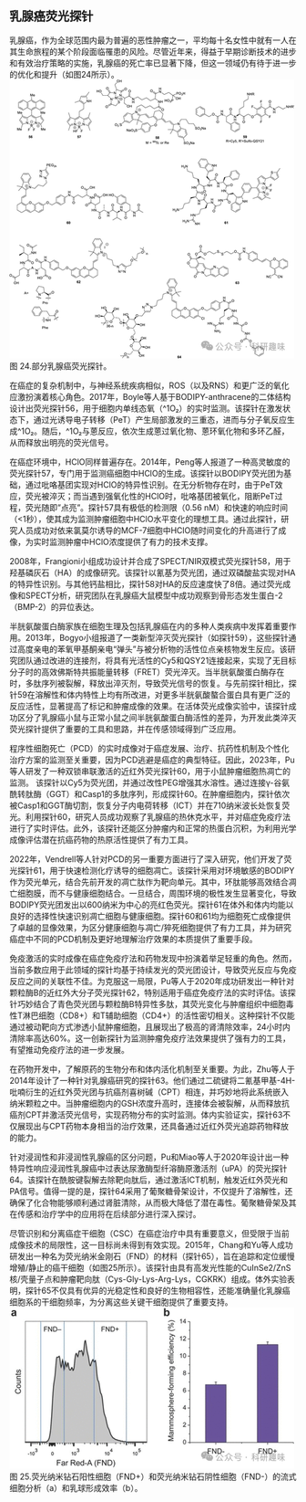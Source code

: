 
## **乳腺癌荧光探针**

乳腺癌，作为全球范围内最为普遍的恶性肿瘤之一，平均每十名女性中就有一人在其生命旅程的某个阶段面临罹患的风险。尽管近年来，得益于早期诊断技术的进步和有效治疗策略的实施，乳腺癌的死亡率已显著下降，但这一领域仍有待于进一步的优化和提升（如图24所示）。
![](../asset/2024-06-11_53a11592610f5660aacd31e3ed66b138_1.png)
图 24.部分乳腺癌荧光探针。

在癌症的复杂机制中，与神经系统疾病相似，ROS（以及RNS）和更广泛的氧化应激扮演着核心角色。2017年，Boyle等人基于BODIPY-anthracene的二体结构设计出荧光探针56，用于细胞内单线态氧（^1O₂）的实时监测。该探针在激发状态下，通过光诱导电子转移（PeT）产生局部激发的三重态，进而与分子氧反应生成^1O₂。随后，^1O₂与蒽反应，依次生成蒽过氧化物、蒽环氧化物和多环乙醛，从而释放出明亮的荧光信号。

在癌症环境中，HClO同样普遍存在。2014年，Peng等人报道了一种高灵敏度的荧光探针57，专门用于监测癌细胞中HClO的生成。该探针以BODIPY荧光团为基础，通过吡咯基团实现对HClO的特异性识别。在无分析物存在时，由于PeT效应，荧光被淬灭；而当遇到强氧化性的HClO时，吡咯基团被氧化，阻断PeT过程，荧光随即”点亮”。探针57具有极低的检测限（0.56 nM）和快速的响应时间（&lt;1秒），使其成为监测肿瘤细胞中HClO水平变化的理想工具。通过此探针，研究人员成功对依来氯莫尔诱导的MCF-7细胞中HClO随时间变化的升高进行了成像，为实时监测肿瘤中HClO浓度提供了有力的技术支撑。

2008年，Frangioni小组成功设计并合成了SPECT/NIR双模式荧光探针58，用于羟基磷灰石（HA）的成像研究。该探针以氰基为荧光团，通过双磷酸盐实现对HA的特异性识别。与其他钙盐相比，探针58对HA的反应速度快了8倍。通过荧光成像和SPECT分析，研究团队在乳腺癌大鼠模型中成功观察到骨形态发生蛋白-2（BMP-2）的异位表达。

半胱氨酸蛋白酶家族在细胞生理及包括乳腺癌在内的多种人类疾病中发挥着重要作用。2013年，Bogyo小组报道了一类新型淬灭荧光探针（如探针59），这些探针通过高度亲电的苯氧甲基酮亲电“弹头”与被分析物的活性位点亲核物发生反应。该研究团队通过改进的连接剂，将具有光活性的Cy5和QSY21连接起来，实现了无目标分子时的高效佛斯特共振能量转移（FRET）荧光淬灭。当半胱氨酸蛋白酶存在时，多肽序列被裂解，释放出淬灭剂，导致荧光信号的恢复。与先前探针相比，探针59在溶解性和体内特性上均有所改进，对更多半胱氨酸螯合蛋白具有更广泛的反应活性，显著提高了标记和肿瘤成像的效果。在活体荧光成像实验中，该探针成功区分了乳腺癌小鼠与正常小鼠之间半胱氨酸蛋白酶活性的差异，为开发此类淬灭荧光探针提供了重要的工具和思路，并在传感领域得到广泛应用。

程序性细胞死亡（PCD）的实时成像对于癌症发展、治疗、抗药性机制及个性化治疗方案的监测至关重要，因为PCD逃避是癌症的典型特征。因此，2023年，Pu等人研发了一种双锁串联激活的近红外荧光探针60，用于小鼠肿瘤细胞热凋亡的监测。 该探针以Cy5为荧光团，并通过改性PEG增强其水溶性。通过连接γ-谷氨酰转肽酶（GGT）和Casp1的多肽序列，形成探针60。在肿瘤细胞内，探针依次被Casp1和GGT酶切割，恢复分子内电荷转移（ICT）并在710纳米波长处恢复荧光。利用探针60，研究人员成功观察了乳腺癌的热休克水平，并对癌症免疫疗法进行了实时评估。此外，该探针还能区分肿瘤内和正常的热蛋白沉积，为利用光学成像评估潜在抗癌药物的热原活性提供了有力工具。

2022年，Vendrell等人针对PCD的另一重要方面进行了深入研究，他们开发了荧光探针61，用于快速检测化疗诱导的细胞凋亡。该探针采用对环境敏感的BODIPY作为荧光单元，结合先前开发的凋亡肽作为靶向单元。其中，环肽能够高效结合凋亡细胞膜，而不与健康细胞结合。一旦结合，周围环境的极性发生显著变化，导致BODIPY荧光团发出以600纳米为中心的亮红色荧光。探针61在体外和体内均能以良好的选择性快速识别凋亡细胞与健康细胞。探针60和61均为细胞死亡成像提供了卓越的显像效果，为区分健康细胞与凋亡/猝死细胞提供了有力工具，并为研究癌症中不同的PCD机制及更好地理解治疗效果的本质提供了重要手段。

免疫激活的实时成像在癌症免疫疗法和药物发现中扮演着举足轻重的角色。然而，当前多数应用于此领域的探针均基于持续发光的荧光团设计，导致荧光反应与免疫反应之间的关联性不佳。为克服这一局限，Pu等人于2020年成功研发出一种针对颗粒酶B的近红外大分子荧光探针62，特别适用于癌症免疫疗法的实时评估。该探针巧妙结合了青色荧光团与颗粒酶B特异性多肽，其荧光变化与肿瘤组织中细胞毒性T淋巴细胞（CD8+）和T辅助细胞（CD4+）的活性密切相关。这种探针不仅能通过被动靶向方式渗透小鼠肿瘤细胞，且展现出了极高的肾清除效率，24小时内清除率高达60%。这一创新探针为监测肿瘤免疫疗法效果提供了强有力的工具，有望推动免疫疗法的进一步发展。

在药物开发中，了解原药的生物分布和体内活化机制至关重要。为此，Zhu等人于2014年设计了一种针对乳腺癌研究的探针63。他们通过二硫键将二氰基甲基-4H-吡喃衍生的近红外荧光团与抗癌剂喜树碱（CPT）相连，并巧妙地将此系统嵌入纳米颗粒之中。当肿瘤细胞内的GSH浓度升高时，连接体会被裂解，从而释放抗癌剂CPT并激活荧光信号，实现药物分布的实时监测。体内实验证实，探针63不仅展现出与CPT药物本身相当的治疗效果，还具备通过近红外荧光追踪药物释放的能力。

针对浸润性和非浸润性乳腺癌的区分问题，Pu和Miao等人于2020年设计出一种特异性响应浸润性乳腺癌中过表达尿激酶型纤溶酶原激活剂（uPA）的荧光探针64。该探针在酰胺键裂解去除靶向肽后，通过激活ICT机制，触发近红外荧光和PA信号。值得一提的是，探针64采用了葡聚糖骨架设计，不仅提升了溶解性，还确保了化合物能够顺利通过肾脏清除，从而极大降低了潜在毒性。葡聚糖骨架及其在传感和治疗学中的应用将在后续部分进行深入探讨。

尽管识别和分离癌症干细胞（CSC）在癌症治疗中具有重要意义，但受限于当前成像技术的局限性，这一目标尚未得到有效实现。2015年，Chang和Yu等人成功研发出一种名为荧光纳米金刚石（FND）的材料（探针65），旨在追踪和定位缓慢增殖/静止的癌干细胞（如图25所示）。该探针由具有高发光性能的CuInSe2/ZnS核/壳量子点和肿瘤靶向肽（Cys-Gly-Lys-Arg-Lys，CGKRK）组成。体外实验表明，探针65不仅具有优异的光稳定性和良好的生物相容性，还能准确量化乳腺癌细胞系的干细胞频率，为分离这些关键干细胞提供了重要支持。
![](../asset/2024-06-11_496b71fc0a8e3479752e82370b3216d8_2.png)
图 25.荧光纳米钻石阳性细胞（FND+）和荧光纳米钻石阴性细胞（FND-）的流式细胞分析（a）和乳球形成效率（b）。

